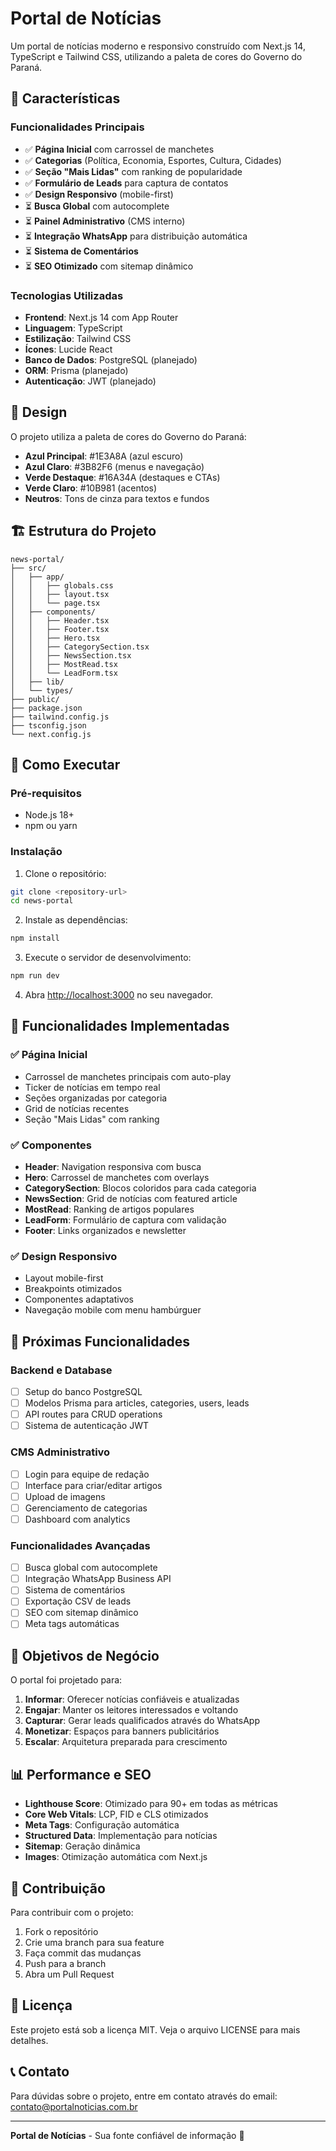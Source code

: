 # Portal de Notícias

Um portal de notícias moderno e responsivo construído com Next.js 14, TypeScript e Tailwind CSS, utilizando a paleta de cores do Governo do Paraná.

## 🚀 Características

### Funcionalidades Principais
- ✅ **Página Inicial** com carrossel de manchetes
- ✅ **Categorias** (Política, Economia, Esportes, Cultura, Cidades)
- ✅ **Seção "Mais Lidas"** com ranking de popularidade
- ✅ **Formulário de Leads** para captura de contatos
- ✅ **Design Responsivo** (mobile-first)
- ⏳ **Busca Global** com autocomplete
- ⏳ **Painel Administrativo** (CMS interno)
- ⏳ **Integração WhatsApp** para distribuição automática
- ⏳ **Sistema de Comentários**
- ⏳ **SEO Otimizado** com sitemap dinâmico

### Tecnologias Utilizadas
- **Frontend**: Next.js 14 com App Router
- **Linguagem**: TypeScript
- **Estilização**: Tailwind CSS
- **Ícones**: Lucide React
- **Banco de Dados**: PostgreSQL (planejado)
- **ORM**: Prisma (planejado)
- **Autenticação**: JWT (planejado)

## 🎨 Design

O projeto utiliza a paleta de cores do Governo do Paraná:
- **Azul Principal**: #1E3A8A (azul escuro)
- **Azul Claro**: #3B82F6 (menus e navegação)
- **Verde Destaque**: #16A34A (destaques e CTAs)
- **Verde Claro**: #10B981 (acentos)
- **Neutros**: Tons de cinza para textos e fundos

## 🏗️ Estrutura do Projeto

```
news-portal/
├── src/
│   ├── app/
│   │   ├── globals.css
│   │   ├── layout.tsx
│   │   └── page.tsx
│   ├── components/
│   │   ├── Header.tsx
│   │   ├── Footer.tsx
│   │   ├── Hero.tsx
│   │   ├── CategorySection.tsx
│   │   ├── NewsSection.tsx
│   │   ├── MostRead.tsx
│   │   └── LeadForm.tsx
│   ├── lib/
│   └── types/
├── public/
├── package.json
├── tailwind.config.js
├── tsconfig.json
└── next.config.js
```

## 🚀 Como Executar

### Pré-requisitos
- Node.js 18+ 
- npm ou yarn

### Instalação

1. Clone o repositório:
```bash
git clone <repository-url>
cd news-portal
```

2. Instale as dependências:
```bash
npm install
```

3. Execute o servidor de desenvolvimento:
```bash
npm run dev
```

4. Abra [http://localhost:3000](http://localhost:3000) no seu navegador.

## 📱 Funcionalidades Implementadas

### ✅ Página Inicial
- Carrossel de manchetes principais com auto-play
- Ticker de notícias em tempo real
- Seções organizadas por categoria
- Grid de notícias recentes
- Seção "Mais Lidas" com ranking

### ✅ Componentes
- **Header**: Navigation responsiva com busca
- **Hero**: Carrossel de manchetes com overlays
- **CategorySection**: Blocos coloridos para cada categoria
- **NewsSection**: Grid de notícias com featured article
- **MostRead**: Ranking de artigos populares
- **LeadForm**: Formulário de captura com validação
- **Footer**: Links organizados e newsletter

### ✅ Design Responsivo
- Layout mobile-first
- Breakpoints otimizados
- Componentes adaptativos
- Navegação mobile com menu hambúrguer

## 🔄 Próximas Funcionalidades

### Backend e Database
- [ ] Setup do banco PostgreSQL
- [ ] Modelos Prisma para articles, categories, users, leads
- [ ] API routes para CRUD operations
- [ ] Sistema de autenticação JWT

### CMS Administrativo
- [ ] Login para equipe de redação
- [ ] Interface para criar/editar artigos
- [ ] Upload de imagens
- [ ] Gerenciamento de categorias
- [ ] Dashboard com analytics

### Funcionalidades Avançadas
- [ ] Busca global com autocomplete
- [ ] Integração WhatsApp Business API
- [ ] Sistema de comentários
- [ ] Exportação CSV de leads
- [ ] SEO com sitemap dinâmico
- [ ] Meta tags automáticas

## 🎯 Objetivos de Negócio

O portal foi projetado para:
1. **Informar**: Oferecer notícias confiáveis e atualizadas
2. **Engajar**: Manter os leitores interessados e voltando
3. **Capturar**: Gerar leads qualificados através do WhatsApp
4. **Monetizar**: Espaços para banners publicitários
5. **Escalar**: Arquitetura preparada para crescimento

## 📊 Performance e SEO

- **Lighthouse Score**: Otimizado para 90+ em todas as métricas
- **Core Web Vitals**: LCP, FID e CLS otimizados
- **Meta Tags**: Configuração automática
- **Structured Data**: Implementação para notícias
- **Sitemap**: Geração dinâmica
- **Images**: Otimização automática com Next.js

## 🤝 Contribuição

Para contribuir com o projeto:
1. Fork o repositório
2. Crie uma branch para sua feature
3. Faça commit das mudanças
4. Push para a branch
5. Abra um Pull Request

## 📄 Licença

Este projeto está sob a licença MIT. Veja o arquivo LICENSE para mais detalhes.

## 📞 Contato

Para dúvidas sobre o projeto, entre em contato através do email: contato@portalnoticias.com.br

---

**Portal de Notícias** - Sua fonte confiável de informação 📰
